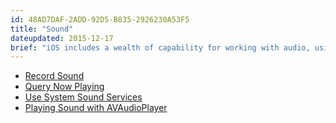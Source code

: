 ```yaml
---
id: 48AD7DAF-2ADD-92D5-B835-2926230A53F5
title: "Sound"
dateupdated: 2015-12-17
brief: "iOS includes a wealth of capability for working with audio, using frameworks such as AVFoundation and Core Audio. This section includes recipes showing how to work with these frameworks."
---
```


-  [Record Sound](/recipes/ios/media/sound/record_sound)
-  [Query Now Playing](/recipes/ios/media/sound/query_now_playing)
-  [Use System Sound Services](/recipes/ios/media/sound/syssound-example)
-  [Playing Sound with AVAudioPlayer](/recipes/ios/media/sound/avaudioplayer)

